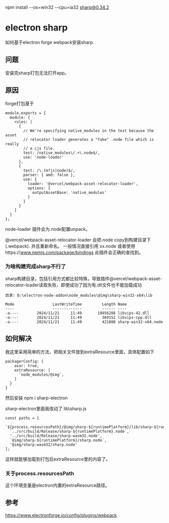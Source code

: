 npm install --os=win32 --cpu=ia32 sharp@0.34.2

# electron sharp
如何基于electron forge webpack安装sharp. 

## 问题
安装完sharp打包无法打开app。

## 原因

forge打包基于
```
module.exports = {
  module: {
    rules: [
      {
        // We're specifying native_modules in the test because the asset
        // relocator loader generates a "fake" .node file which is really
        // a cjs file.
        test: /native_modules\/.+\.node$/,
        use: 'node-loader'
      },
      {
        test: /\.(m?js|node)$/,
        parser: { amd: false },
        use: {
          loader: '@vercel/webpack-asset-relocator-loader',
          options: {
            outputAssetBase: 'native_modules'
          }
        }
      }
    ]
  }
};
```
node-loader 插件会为.node配置unpack。

@vercel/webpack-asset-relocator-loader 会把.node copy到构建目录下(.webpack). 并且重新命名。
一般情况直接引用  xx.node 或者使用https://www.npmjs.com/package/bindings  此插件会正确的查找到。

### 为啥构建完成sharp不行了

sharp构建目录，包括引用方式都比较特殊，导致插件@vercel/webpack-asset-relocator-loader读取失败，即便成功了因为有.dll文件也不能加载成功

```
目录: D:\electron-node-addon\node_modules\@img\sharp-win32-x64\lib

Mode                 LastWriteTime         Length Name
----                 -------------         ------ ----
-a----        2024/11/21     11:49       18956288 libvips-42.dll
-a----        2024/11/21     11:49         369152 libvips-cpp.dll
-a----        2024/11/21     11:49         421888 sharp-win32-x64.node
```

## 如何解决
我这里采用简单的方法，把相关文件放到extraResource里面，具体配置如下

```
packagerConfig: {
    asar: true,
    extraResource: [
      `node_modules/@img`,
    ]
  }
}
```
然后安装 npm i sharp-electron

sharp-electron里面我改动了 lib\sharp.js

```
const paths = [
  `${process.resourcesPath}/@img/sharp-${runtimePlatform}/lib/sharp-${runtimePlatform}.node`,
  `../src/build/Release/sharp-${runtimePlatform}.node`,
  '../src/build/Release/sharp-wasm32.node',
  `@img/sharp-${runtimePlatform}/sharp.node`,
  '@img/sharp-wasm32/sharp.node'
];
```
这样就能够加载到打包后extraResource里的内容了。

### 关于process.resourcesPath
这个环境变量是electron内置的extraResource路径。

## 参考
https://www.electronforge.io/config/plugins/webpack